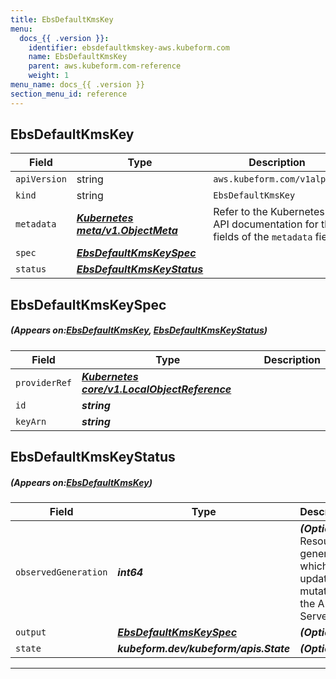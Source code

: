 ```yaml
---
title: EbsDefaultKmsKey
menu:
  docs_{{ .version }}:
    identifier: ebsdefaultkmskey-aws.kubeform.com
    name: EbsDefaultKmsKey
    parent: aws.kubeform.com-reference
    weight: 1
menu_name: docs_{{ .version }}
section_menu_id: reference
---
```


## EbsDefaultKmsKey
| Field | Type | Description |
| ------ | ----- | ----------- |
| `apiVersion` | string | `aws.kubeform.com/v1alpha1` |
|    `kind` | string | `EbsDefaultKmsKey` |
| `metadata` | ***[Kubernetes meta/v1.ObjectMeta](https://kubernetes.io/docs/reference/generated/kubernetes-api/v1.13/#objectmeta-v1-meta)***|Refer to the Kubernetes API documentation for the fields of the `metadata` field.|
| `spec` | ***[EbsDefaultKmsKeySpec](#EbsDefaultKmsKeySpec)***||
| `status` | ***[EbsDefaultKmsKeyStatus](#EbsDefaultKmsKeyStatus)***||
## EbsDefaultKmsKeySpec
##### (Appears on:[EbsDefaultKmsKey](#EbsDefaultKmsKey), [EbsDefaultKmsKeyStatus](#EbsDefaultKmsKeyStatus))
| Field | Type | Description |
| ------ | ----- | ----------- |
| `providerRef` | ***[Kubernetes core/v1.LocalObjectReference](https://kubernetes.io/docs/reference/generated/kubernetes-api/v1.13/#localobjectreference-v1-core)***||
| `id` | ***string***||
| `keyArn` | ***string***||
## EbsDefaultKmsKeyStatus
##### (Appears on:[EbsDefaultKmsKey](#EbsDefaultKmsKey))
| Field | Type | Description |
| ------ | ----- | ----------- |
| `observedGeneration` | ***int64***| ***(Optional)*** Resource generation, which is updated on mutation by the API Server.|
| `output` | ***[EbsDefaultKmsKeySpec](#EbsDefaultKmsKeySpec)***| ***(Optional)*** |
| `state` | ***kubeform.dev/kubeform/apis.State***| ***(Optional)*** |
---
